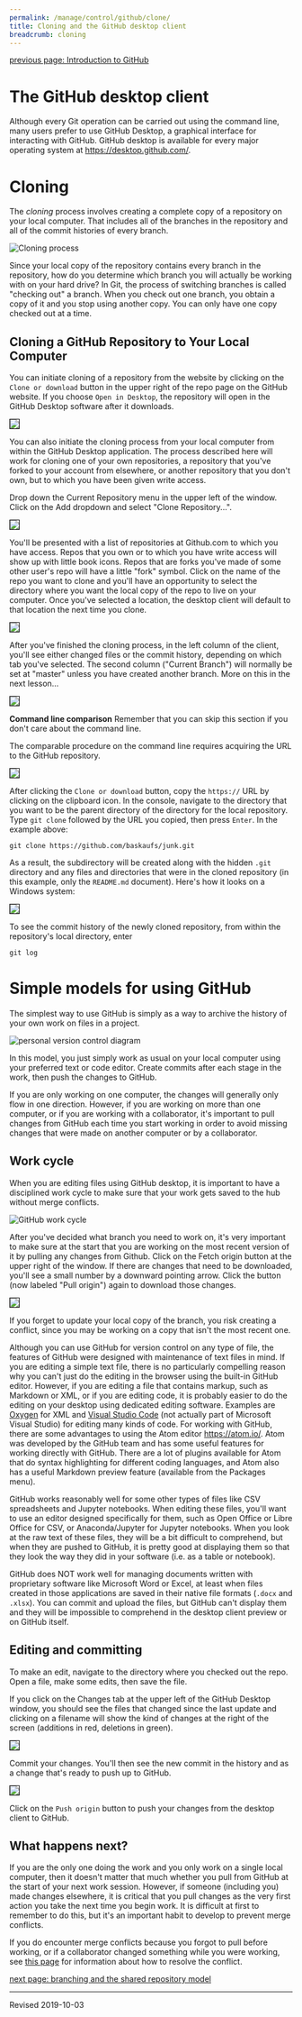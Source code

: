 ```yaml
---
permalink: /manage/control/github/clone/
title: Cloning and the GitHub desktop client
breadcrumb: cloning
---
```


[previous page: Introduction to GitHub](../intro/)

# The GitHub desktop client

Although every Git operation can be carried out using the command line, many users prefer to use GitHub Desktop, a graphical interface for interacting with GitHub.  GitHub desktop is available for every major operating system at <https://desktop.github.com/>.  

# Cloning

The *cloning* process involves creating a complete copy of a repository on your local computer.  That includes all of the branches in the repository and all of the commit histories of every branch.  

![Cloning process](../images-clone/clone.jpg)

Since your local copy of the repository contains every branch in the repository, how do you determine which branch you will actually be working with on your hard drive?  In Git, the process of switching branches is called "checking out" a branch.  When you check out one branch, you obtain a copy of it and you stop using another copy.  You can only have one copy checked out at a time.

## Cloning a GitHub Repository to Your Local Computer

You can initiate cloning of a repository from the website by clicking on the `Clone or download` button in the upper right of the repo page on the GitHub website. If you choose `Open in Desktop`, the repository will open in the GitHub Desktop software after it downloads.

<img src="../images-clone/clone-from-github.png" style="border:1px solid black">

You can also initiate the cloning process from your local computer from within the GitHub Desktop application.  The process described here will work for cloning one of your own repositories, a repository that you've forked to your account from elsewhere, or another repository that you don't own, but to which you have been given write access.

Drop down the Current Repository menu in the upper left of the window.  Click on the Add dropdown and select "Clone Repository...".

<img src="../images-clone/desktop-clone-option.png" style="border:1px solid black">

You'll be presented with a list of repositories at Github.com to which you have access.  Repos that you own or to which you have write access will show up with little book icons.  Repos that are forks you've made of some other user's repo will have a little "fork" symbol.  Click on the name of the repo you want to clone and you'll have an opportunity to select the directory where you want the local copy of the repo to live on your computer.  Once you've selected a location, the desktop client will default to that location the next time you clone.

<img src="../images-clone/desktop-clone-location.png" style="border:1px solid black">

After you've finished the cloning process, in the left column of the client, you'll see either changed files or the commit history, depending on which tab you've selected.  The second column ("Current Branch") will normally be set at "master" unless you have created another branch.  More on this in the next lesson...

<img src="../images-clone/desktop-changed-files.png" style="border:1px solid black">

**Command line comparison**  Remember that you can skip this section if you don't care about the command line.

The comparable procedure on the command line requires acquiring the URL to the GitHub repository.

<img src="../images-clone/clone-url.png" style="border:1px solid black">

After clicking the `Clone or download` button, copy the `https://` URL by clicking on the clipboard icon.  In the console, navigate to the directory that you want to be the parent directory of the directory for the local repository.  Type `git clone` followed by the URL you copied, then press `Enter`.  In the example above:

```
git clone https://github.com/baskaufs/junk.git
```

As a result, the subdirectory will be created along with the hidden `.git` directory and any files and directories that were in the cloned repository (in this example, only the `README.md` document).  Here's how it looks on a Windows system:

<img src="../images-clone/command-line-clone.png" style="border:1px solid black">

To see the commit history of the newly cloned repository, from within the repository's local directory, enter

```
git log
```


# Simple models for using GitHub

The simplest way to use GitHub is simply as a way to archive the history of your own work on files in a project.

<img src="../images-ways/personal-model.png" alt="personal version control diagram"/>

In this model, you just simply work as usual on your local computer using your preferred text or code editor.  Create commits after each stage in the work, then push the changes to GitHub.  

If you are only working on one computer, the changes will generally only flow in one direction.  However, if you are working on more than one computer, or if you are working with a collaborator, it's important to pull changes from GitHub each time you start working in order to avoid missing changes that were made on another computer or by a collaborator.

## Work cycle

When you are editing files using GitHub desktop, it is important to have a disciplined work cycle to make sure that your work gets saved to the hub without merge conflicts.

![GitHub work cycle](../images-clone/work-cycle.png)

After you've decided what branch you need to work on, it's very important to make sure at the start that you are working on the most recent version of it by pulling any changes from Github. Click on the Fetch origin button at the upper right of the window.  If there are changes that need to be downloaded, you'll see a small number by a downward pointing arrow.  Click the button (now labeled "Pull origin") again to download those changes.

<img src="../images-clone/download-changes.png" style="border:1px solid black">

If you forget to update your local copy of the branch, you risk creating a conflict, since you may be working on a copy that isn't the most recent one.

Although you can use GitHub for version control on any type of file, the features of GitHub were designed with maintenance of text files in mind.  If you are editing a simple text file, there is no particularly compelling reason why you can't just do the editing in the browser using the built-in GitHub editor.  However, if you are editing a file that contains markup, such as Markdown or XML, or if you are editing code, it is probably easier to do the editing on your desktop using dedicated editing software.  Examples are [Oxygen](https://www.oxygenxml.com/) for XML and [Visual Studio Code](https://code.visualstudio.com/) (not actually part of Microsoft Visual Studio) for editing many kinds of code.  For working with GitHub, there are some advantages to using the Atom editor <https://atom.io/>.  Atom was developed by the GitHub team and has some useful features for working directly with GitHub.  There are a lot of plugins available for Atom that do syntax highlighting for different coding languages, and Atom also has a useful Markdown preview feature (available from the Packages menu).

GitHub works reasonably well for some other types of files like CSV spreadsheets and Jupyter notebooks.  When editing these files, you'll want to use an editor designed specifically for them, such as Open Office or Libre Office for CSV, or Anaconda/Jupyter for Jupyter notebooks. When you look at the raw text of these files, they will be a bit difficult to comprehend, but when they are pushed to GitHub, it is pretty good at displaying them so that they look the way they did in your software (i.e. as a table or notebook).

GitHub does NOT work well for managing documents written with proprietary software like Microsoft Word or Excel, at least when files created in those applications are saved in their native file formats (`.docx` and `.xlsx`).  You can commit and upload the files, but GitHub can't display them and they will be impossible to comprehend in the desktop client preview or on GitHub itself.

## Editing and committing

To make an edit, navigate to the directory where you checked out the repo.  Open a file, make some edits, then save the file.  

If you click on the Changes tab at the upper left of the GitHub Desktop window, you should see the files that changed since the last update and clicking on a filename will show the kind of changes at the right of the screen (additions in red, deletions in green).  

<img src="../images-clone/file-changes.png" style="border:1px solid black">

Commit your changes.  You'll then see the new commit in the history and as a change that's ready to push up to GitHub.

<img src="../images-clone/make-commit.png" style="border:1px solid black">

Click on the `Push origin` button to push your changes from the desktop client to GitHub.

## What happens next?

If you are the only one doing the work and you only work on a single local computer, then it doesn't matter that much whether you pull from GitHub at the start of your next work session.  However, if someone (including you) made changes elsewhere, it is critical that you pull changes as the very first action you take the next time you begin work.  It is difficult at first to remember to do this, but it's an important habit to develop to prevent merge conflicts.  

If you do encounter merge conflicts because you forgot to pull before working, or if a collaborator changed something while you were working, see [this page](../conflicts/) for information about how to resolve the conflict.

[next page: branching and the shared repository model](../branch/)

----
Revised 2019-10-03

